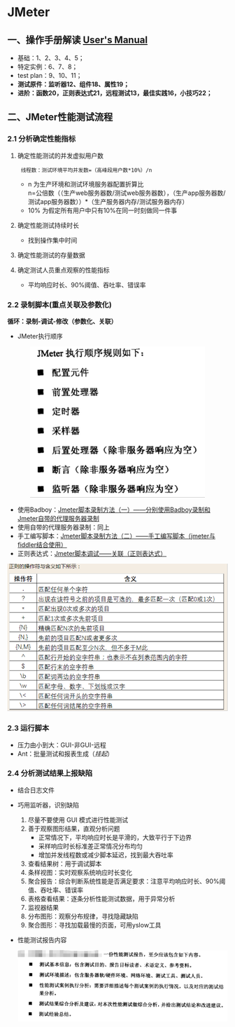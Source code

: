 # JMeter



## 一、操作手册解读 [User's Manual](http://jmeter.apache.org/usermanual/index.html)
* 基础：1、2、3、4、5；
* 特定实例：6、7、8；
* test plan：9、10、11；
* **测试原件：监听器12、组件18、属性19；**
* **进阶：函数20，正则表达式21，远程测试13，最佳实践16，小技巧22；**

## 二、JMeter性能测试流程

### 2.1 分析确定性能指标
1. 确定性能测试的并发虚拟用户数

        线程数：测试环境平均并发数=（高峰段用户数*10%）/n
    * n 为生产环境和测试环境服务器配置折算比  
        n=公倍数（（生产web服务器数/测试web服务器数），（生产app服务器数/测试app服务器数））*（生产服务器内存/测试服务器内存）
    * 10% 为假定所有用户中只有10%在同一时刻做同一件事

2. 确定性能测试持续时长
    * 找到操作集中时间
1. 确定性能测试的存量数据
1. 确定测试人员重点观察的性能指标
    * 平均响应时长、90%阈值、吞吐率、错误率

### 2.2 录制脚本(重点关联及参数化)
**循环：录制-调试-修改（参数化、关联）**
* JMeter执行顺序
<p align="center"><img src=2017-10-24-09-12-37.png> </p>

* 使用Badboy：[Jmeter脚本录制方法（一）——分别使用Badboy录制和Jmeter自带的代理服务器录制](http://www.cnblogs.com/hong-fithing/p/7645145.html)
* 使用自带的代理服务器录制：同上
* 手工编写脚本：[Jmeter脚本录制方法（二）——手工编写脚本（jmeter与fiddler结合使用）](http://www.cnblogs.com/hong-fithing/p/7668258.html)
* 正则表达式：[Jmeter脚本调试——关联（正则表达式）](http://www.cnblogs.com/hong-fithing/p/7650762.html#3807619)
  
<p align="center">
<img src=2017-10-23-17-35-51.png> </p>

### 2.3 运行脚本
* 压力由小到大：GUI-非GUI-远程
* Ant：批量测试和报表生成（_挂起_）

### 2.4 分析测试结果上报缺陷
* 结合日志文件
* 巧用监听器，识别缺陷
    1. 尽量不要使用 GUI 模式进行性能测试
    1. 善于观察图形结果，直观分析问题
        * 正常情况下，平均响应时长是平滑的，大致平行于下边界
        * 采样响应时长标准差正常情况分布均匀
        * 增加并发线程数或减少脚本延迟，找到最大吞吐率
    1. 查看结果树：用于调试脚本
    1. 条样视图：实时观察系统响应时长变化
    1. 聚合报告：综合判断系统性能是否满足要求：注意平均响应时长、90%阈值、吞吐率、错误率
    1. 表格查看结果：逐条分析性能测试数据，用于异常分析
    1. 监视器结果
    1. 分布图形：观察分布规律，寻找隐藏缺陷
    1. 聚合图形：寻找加载最慢的页面，可用yslow工具

* 性能测试报告内容
    <p align="center"><img src=2017-10-24-09-14-32.png></p>
